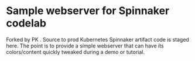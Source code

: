 # Sample webserver for Spinnaker codelab
Forked by PK .
Source to prod Kubernetes Spinnaker artifact code is staged here. The point is
to provide a simple webserver that can have its colors/content quickly tweaked
during a demo or tutorial.
